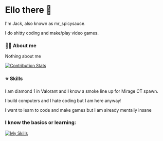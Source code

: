 # Ello there 👋

I'm Jack, also known as mr_spicysauce.


I do shitty coding and make/play video games.
 
### 👨‍💻 About me

Nothing about me

<a href="https://github.com/LordDashMe/github-contribution-stats/" target="blank">
	<img align="center" src="https://github-contribution-stats.vercel.app/api/?username=mr-spicysauce" alt="Contribution Stats" />
</a>

### ⭐ Skills
I am diamond 1 in Valorant and I know a smoke line up for Mirage CT spawn.

I build computers and I hate coding but I am here anyway!

I want to learn to code and make games but I am already mentally insane

### I know the basics or learning:

[![My Skills](https://skillicons.dev/icons?i=godot,react,blender,linux,github)](https://skillicons.dev)
